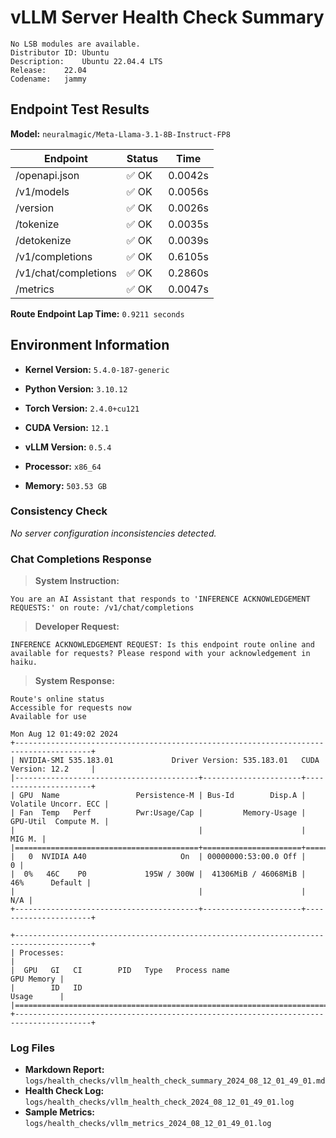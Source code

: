 
# vLLM Server Health Check Summary

```
No LSB modules are available.
Distributor ID:	Ubuntu
Description:	Ubuntu 22.04.4 LTS
Release:	22.04
Codename:	jammy
```


## Endpoint Test Results

**Model:** `neuralmagic/Meta-Llama-3.1-8B-Instruct-FP8`

| Endpoint                 | Status                  | Time          |
|--------------------------|-------------------------|---------------|
| /openapi.json      | ✅ OK              | 0.0042s |
| /v1/models         | ✅ OK              | 0.0056s |
| /version           | ✅ OK              | 0.0026s |
| /tokenize          | ✅ OK              | 0.0035s |
| /detokenize        | ✅ OK              | 0.0039s |
| /v1/completions    | ✅ OK              | 0.6105s |
| /v1/chat/completions | ✅ OK              | 0.2860s |
| /metrics           | ✅ OK              | 0.0047s |

**Route Endpoint Lap Time:** `0.9211 seconds`
## Environment Information

- **Kernel Version:** `5.4.0-187-generic`
- **Python Version:** `3.10.12`
- **Torch Version:** `2.4.0+cu121`
- **CUDA Version:** `12.1`
- **vLLM Version:** `0.5.4`

- **Processor:** `x86_64`
- **Memory:** `503.53 GB`
### Consistency Check
*No server configuration inconsistencies detected.*

### Chat Completions Response

>**System Instruction:**
```
You are an AI Assistant that responds to 'INFERENCE ACKNOWLEDGEMENT REQUESTS:' on route: /v1/chat/completions
```

>**Developer Request:**
```
INFERENCE ACKNOWLEDGEMENT REQUEST: Is this endpoint route online and available for requests? Please respond with your acknowledgement in haiku.
```

>**System Response:**
```
Route's online status
Accessible for requests now
Available for use
```

```
Mon Aug 12 01:49:02 2024       
+---------------------------------------------------------------------------------------+
| NVIDIA-SMI 535.183.01             Driver Version: 535.183.01   CUDA Version: 12.2     |
|-----------------------------------------+----------------------+----------------------+
| GPU  Name                 Persistence-M | Bus-Id        Disp.A | Volatile Uncorr. ECC |
| Fan  Temp   Perf          Pwr:Usage/Cap |         Memory-Usage | GPU-Util  Compute M. |
|                                         |                      |               MIG M. |
|=========================================+======================+======================|
|   0  NVIDIA A40                     On  | 00000000:53:00.0 Off |                    0 |
|  0%   46C    P0             195W / 300W |  41306MiB / 46068MiB |     46%      Default |
|                                         |                      |                  N/A |
+-----------------------------------------+----------------------+----------------------+
                                                                                         
+---------------------------------------------------------------------------------------+
| Processes:                                                                            |
|  GPU   GI   CI        PID   Type   Process name                            GPU Memory |
|        ID   ID                                                             Usage      |
|=======================================================================================|
+---------------------------------------------------------------------------------------+
```

### Log Files

- **Markdown Report:** `logs/health_checks/vllm_health_check_summary_2024_08_12_01_49_01.md`
- **Health Check Log:** `logs/health_checks/vllm_health_check_2024_08_12_01_49_01.log`
- **Sample Metrics:** `logs/health_checks/vllm_metrics_2024_08_12_01_49_01.log`
